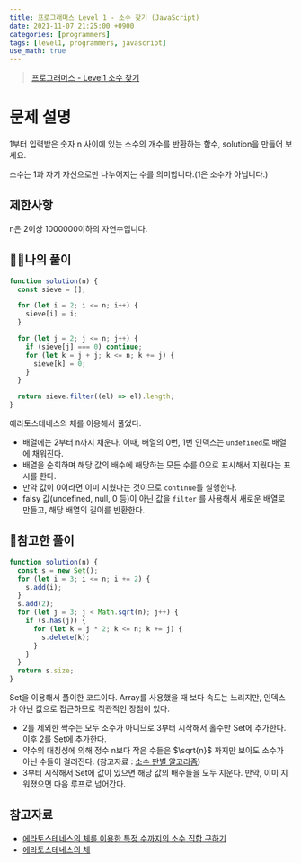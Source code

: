 ```yaml
---
title: 프로그래머스 Level 1 - 소수 찾기 (JavaScript)
date: 2021-11-07 21:25:00 +0900
categories: [programmers]
tags: [level1, programmers, javascript]
use_math: true
---
```


> [프로그래머스 - Level1 소수 찾기](https://programmers.co.kr/learn/courses/30/lessons/12921)

# 문제 설명

1부터 입력받은 숫자 n 사이에 있는 소수의 개수를 반환하는 함수, solution을 만들어 보세요.

소수는 1과 자기 자신으로만 나누어지는 수를 의미합니다.(1은 소수가 아닙니다.)

## 제한사항

n은 2이상 1000000이하의 자연수입니다.

## 🙋‍♂️나의 풀이

```javascript
function solution(n) {
  const sieve = [];

  for (let i = 2; i <= n; i++) {
    sieve[i] = i;
  }

  for (let j = 2; j <= n; j++) {
    if (sieve[j] === 0) continue;
    for (let k = j + j; k <= n; k += j) {
      sieve[k] = 0;
    }
  }

  return sieve.filter((el) => el).length;
}
```

에라토스테네스의 체를 이용해서 풀었다.

- 배열에는 2부터 n까지 채운다. 이때, 배열의 0번, 1번 인덱스는 `undefined`로 배열에 채워진다.
- 배열을 순회하며 해당 값의 배수에 해당하는 모든 수를 0으로 표시해서 지웠다는 표시를 한다.
- 만약 값이 0이라면 이미 지웠다는 것이므로 `continue`를 실행한다.
- falsy 값(undefined, null, 0 등)이 아닌 값을 `filter` 를 사용해서 새로운 배열로 만들고, 해당 배열의 길이를 반환한다.

## 👀참고한 풀이

```javascript
function solution(n) {
  const s = new Set();
  for (let i = 3; i <= n; i += 2) {
    s.add(i);
  }
  s.add(2);
  for (let j = 3; j < Math.sqrt(n); j++) {
    if (s.has(j)) {
      for (let k = j * 2; k <= n; k += j) {
        s.delete(k);
      }
    }
  }
  return s.size;
}
```

Set을 이용해서 풀이한 코드이다. Array를 사용했을 때 보다 속도는 느리지만, 인덱스가 아닌 값으로 접근하므로 직관적인 장점이 있다.

- 2를 제외한 짝수는 모두 소수가 아니므로 3부터 시작해서 홀수만 Set에 추가한다. 이후 2를 Set에 추가한다.
- 약수의 대칭성에 의해 정수 n보다 작은 수들은 $\sqrt{n}$ 까지만 보아도 소수가 아닌 수들이 걸러진다. (참고자료 : [소수 판별 알고리즘](https://han-joon-hyeok.github.io/posts/TIL-check-prime-number/))
- 3부터 시작해서 Set에 값이 있으면 해당 값의 배수들을 모두 지운다. 만약, 이미 지워졌으면 다음 루프로 넘어간다.

## 참고자료

- [에라토스테네스의 체를 이용한 특정 수까지의 소수 집합 구하기](https://secjong.tistory.com/12)
- [에라토스테네스의 체](https://www.youtube.com/watch?v=5ypkoEgFdH8)
